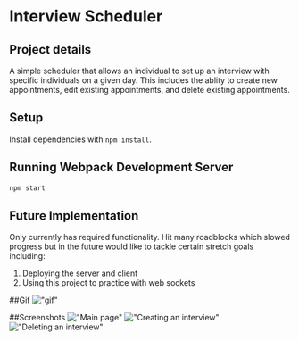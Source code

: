 # Interview Scheduler
## Project details

A simple scheduler that allows an individual to set up an interview with specific individuals on a given day. This includes the ablity to create new appointments, edit existing appointments, and delete existing appointments.

## Setup

Install dependencies with `npm install`.

## Running Webpack Development Server

```sh
npm start
```

## Future Implementation

Only currently has required functionality. Hit many roadblocks which slowed progress but in the future would like to tackle certain stretch goals including:
  1. Deploying the server and client
  2. Using this project to practice with web sockets

 ##Gif
!["gif"](https://github.com/gtemple/scheduler/blob/master/docs/Screen%20Recording%202023-03-01%20at%206.31.55%20PM.gif?raw=true)

##Screenshots
!["Main page"](https://i.imgur.com/eTa3AB9.png)
!["Creating an interview"](https://i.imgur.com/VcP8JUr.png)
!["Deleting an interview"](https://i.imgur.com/Kzq02Oz.png)